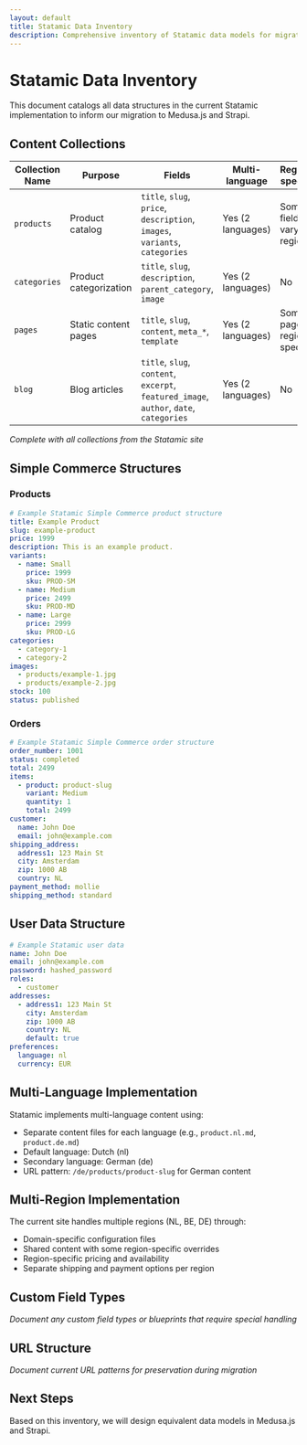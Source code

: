 ```yaml
---
layout: default
title: Statamic Data Inventory
description: Comprehensive inventory of Statamic data models for migration to Medusa.js
---
```


# Statamic Data Inventory

This document catalogs all data structures in the current Statamic implementation to inform our migration to Medusa.js and Strapi.

## Content Collections

| Collection Name | Purpose | Fields | Multi-language | Region-specific |
|----------------|---------|--------|----------------|-----------------|
| `products` | Product catalog | `title`, `slug`, `price`, `description`, `images`, `variants`, `categories` | Yes (2 languages) | Some fields vary by region |
| `categories` | Product categorization | `title`, `slug`, `description`, `parent_category`, `image` | Yes (2 languages) | No |
| `pages` | Static content pages | `title`, `slug`, `content`, `meta_*`, `template` | Yes (2 languages) | Some pages region-specific |
| `blog` | Blog articles | `title`, `slug`, `content`, `excerpt`, `featured_image`, `author`, `date`, `categories` | Yes (2 languages) | No |

*Complete with all collections from the Statamic site*

## Simple Commerce Structures

### Products

```yaml
# Example Statamic Simple Commerce product structure
title: Example Product
slug: example-product
price: 1999
description: This is an example product.
variants:
  - name: Small
    price: 1999
    sku: PROD-SM
  - name: Medium
    price: 2499
    sku: PROD-MD
  - name: Large
    price: 2999
    sku: PROD-LG
categories:
  - category-1
  - category-2
images:
  - products/example-1.jpg
  - products/example-2.jpg
stock: 100
status: published
```

### Orders

```yaml
# Example Statamic Simple Commerce order structure
order_number: 1001
status: completed
total: 2499
items:
  - product: product-slug
    variant: Medium
    quantity: 1
    total: 2499
customer:
  name: John Doe
  email: john@example.com
shipping_address:
  address1: 123 Main St
  city: Amsterdam
  zip: 1000 AB
  country: NL
payment_method: mollie
shipping_method: standard
```

## User Data Structure

```yaml
# Example Statamic user data
name: John Doe
email: john@example.com
password: hashed_password
roles:
  - customer
addresses:
  - address1: 123 Main St
    city: Amsterdam
    zip: 1000 AB
    country: NL
    default: true
preferences:
  language: nl
  currency: EUR
```

## Multi-Language Implementation

Statamic implements multi-language content using:

- Separate content files for each language (e.g., `product.nl.md`, `product.de.md`)
- Default language: Dutch (nl)
- Secondary language: German (de)
- URL pattern: `/de/products/product-slug` for German content

## Multi-Region Implementation

The current site handles multiple regions (NL, BE, DE) through:

- Domain-specific configuration files
- Shared content with some region-specific overrides
- Region-specific pricing and availability
- Separate shipping and payment options per region

## Custom Field Types

*Document any custom field types or blueprints that require special handling*

## URL Structure

*Document current URL patterns for preservation during migration*

## Next Steps

Based on this inventory, we will design equivalent data models in Medusa.js and Strapi. 